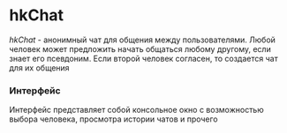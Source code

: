 # hkChat

*hkChat* - анонимный чат для общения между пользователями. Любой человек может предложить начать общаться любому другому, если знает его псевдоним. Если второй человек согласен, то создается чат для их общения

### Интерфейс

Интерфейс представляет собой консольное окно с возможностью выбора человека, просмотра истории чатов и прочего
